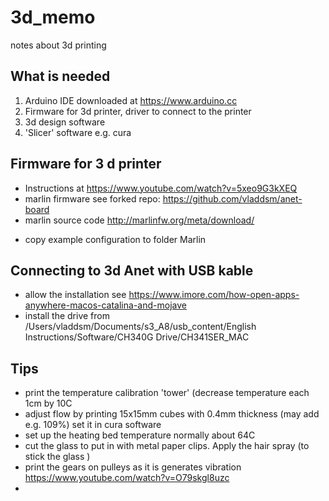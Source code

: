 # 3d_memo
 notes about 3d printing


## What is needed

1. Arduino IDE downloaded at https://www.arduino.cc
2. Firmware for 3d printer, driver to connect to the printer
3. 3d design software
4. 'Slicer' software e.g. cura

## Firmware for 3 d printer

* Instructions at https://www.youtube.com/watch?v=5xeo9G3kXEQ
* marlin firmware see forked repo: https://github.com/vladdsm/anet-board
* marlin source code http://marlinfw.org/meta/download/

- copy example configuration to folder Marlin

## Connecting to 3d Anet with USB kable

- allow the installation see https://www.imore.com/how-open-apps-anywhere-macos-catalina-and-mojave
- install the drive from /Users/vladdsm/Documents/s3_A8/usb_content/English Instructions/Software/CH340G Drive/CH341SER_MAC


## Tips

* print the temperature calibration 'tower' (decrease temperature each 1cm by 10C
* adjust flow by printing 15x15mm cubes with 0.4mm thickness (may add e.g. 109%) set it in cura software
* set up the heating bed temperature normally about 64C
* cut the glass to put in with metal paper clips. Apply the hair spray (to stick the glass )
* print the gears on pulleys as it is generates vibration https://www.youtube.com/watch?v=O79skgl8uzc
*